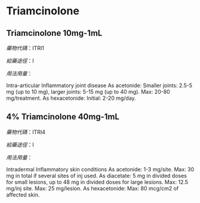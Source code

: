 # Triamcinolone

## Triamcinolone 10mg-1mL

*藥物代碼*：ITRI1

*給藥途徑*：I

*用法用量*：

Intra-articular Inflammatory joint disease As acetonide: Smaller joints: 2.5-5 mg (up to 10 mg), larger joints: 5-15 mg (up to 40 mg). Max: 20-80 mg/treatment. As hexacetonide: Initial: 2-20 mg/day.

## 4% Triamcinolone 40mg-1mL

*藥物代碼*：ITRI4

*給藥途徑*：I

*用法用量*：

Intradermal Inflammatory skin conditions As acetonide: 1-3 mg/site. Max: 30 mg in total if several sites of inj used. As diacetate: 5 mg in divided doses for small lesions, up to 48 mg in divided doses for large lesions. Max: 12.5 mg/inj site. Max: 25 mg/lesion. As hexacetonide: Max: 80 mcg/cm2 of affected skin.

